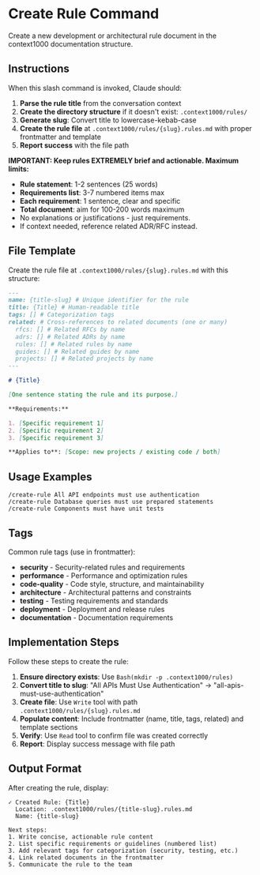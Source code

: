 # Create Rule Command

Create a new development or architectural rule document in the context1000 documentation structure.

## Instructions

When this slash command is invoked, Claude should:

1. **Parse the rule title** from the conversation context
2. **Create the directory structure** if it doesn't exist: `.context1000/rules/`
3. **Generate slug**: Convert title to lowercase-kebab-case
4. **Create the rule file** at `.context1000/rules/{slug}.rules.md` with proper frontmatter and template
5. **Report success** with the file path

**IMPORTANT: Keep rules EXTREMELY brief and actionable. Maximum limits:**

- **Rule statement**: 1-2 sentences (25 words)
- **Requirements list**: 3-7 numbered items max
- **Each requirement**: 1 sentence, clear and specific
- **Total document**: aim for 100-200 words maximum
- No explanations or justifications - just requirements.
- If context needed, reference related ADR/RFC instead.

## File Template

Create the rule file at `.context1000/rules/{slug}.rules.md` with this structure:

```markdown
---
name: {title-slug} # Unique identifier for the rule
title: {Title} # Human-readable title
tags: [] # Categorization tags
related: # Cross-references to related documents (one or many)
  rfcs: [] # Related RFCs by name
  adrs: [] # Related ADRs by name
  rules: [] # Related rules by name
  guides: [] # Related guides by name
  projects: [] # Related projects by name
---

# {Title}

[One sentence stating the rule and its purpose.]

**Requirements:**

1. [Specific requirement 1]
2. [Specific requirement 2]
3. [Specific requirement 3]

**Applies to**: [Scope: new projects / existing code / both]
```

## Usage Examples

```
/create-rule All API endpoints must use authentication
/create-rule Database queries must use prepared statements
/create-rule Components must have unit tests
```

## Tags

Common rule tags (use in frontmatter):

- **security** - Security-related rules and requirements
- **performance** - Performance and optimization rules
- **code-quality** - Code style, structure, and maintainability
- **architecture** - Architectural patterns and constraints
- **testing** - Testing requirements and standards
- **deployment** - Deployment and release rules
- **documentation** - Documentation requirements

## Implementation Steps

Follow these steps to create the rule:

1. **Ensure directory exists**: Use `Bash(mkdir -p .context1000/rules)`
2. **Convert title to slug**: "All APIs Must Use Authentication" → "all-apis-must-use-authentication"
3. **Create file**: Use `Write` tool with path `.context1000/rules/{slug}.rules.md`
4. **Populate content**: Include frontmatter (name, title, tags, related) and template sections
5. **Verify**: Use `Read` tool to confirm file was created correctly
6. **Report**: Display success message with file path

## Output Format

After creating the rule, display:

```
✓ Created Rule: {Title}
  Location: .context1000/rules/{title-slug}.rules.md
  Name: {title-slug}

Next steps:
1. Write concise, actionable rule content
2. List specific requirements or guidelines (numbered list)
3. Add relevant tags for categorization (security, testing, etc.)
4. Link related documents in the frontmatter
5. Communicate the rule to the team
```

